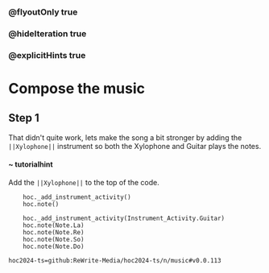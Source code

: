 ### @flyoutOnly true
### @hideIteration true
### @explicitHints true

# Compose the music

## Step 1
That didn't quite work, lets make the song a bit stronger by adding the ``||Xylophone||`` instrument so both the Xylophone and Guitar plays the notes.

#### ~ tutorialhint
Add the ``||Xylophone||`` to the top of the code.

```ghost
    hoc._add_instrument_activity()
    hoc.note()
```
```template
    hoc._add_instrument_activity(Instrument_Activity.Guitar)
    hoc.note(Note.La)
    hoc.note(Note.Re)
    hoc.note(Note.So)
    hoc.note(Note.Do)
```

```package
hoc2024-ts=github:ReWrite-Media/hoc2024-ts/n/music#v0.0.113
```